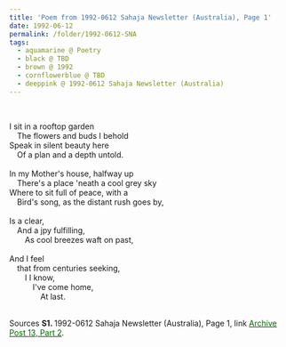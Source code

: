```yaml
---
title: 'Poem from 1992-0612 Sahaja Newsletter (Australia), Page 1'
date: 1992-06-12
permalink: /folder/1992-0612-SNA
tags:
  - aquamarine @ Poetry
  - black @ TBD
  - brown @ 1992
  - cornflowerblue @ TBD
  - deeppink @ 1992-0612 Sahaja Newsletter (Australia)
---
```


<br>

<p>
I sit in a rooftop garden<br>
&emsp;The flowers and buds I behold<br>
Speak in silent beauty here<br>
&emsp;Of a plan and a depth untold.<br>
<br>
In my Mother's house, halfway up<br>
&emsp;There's a place 'neath a cool grey sky<br>
Where to sit full of peace, with a<br>
&emsp;Bird's song, as the distant rush goes by,<br>
<br>
Is a clear,<br>
&emsp;And a jpy fulfilling,<br>
&emsp;&emsp;As cool breezes waft on past,<br>
<br>
And I feel<br>
&emsp;that from centuries seeking,<br>
&emsp;&emsp;I I know,<br>
&emsp;&emsp;&emsp;I've come home,<br>
&emsp;&emsp;&emsp;&emsp;At last.<br>
</p>

<br>

<wave-list>
<list-title color="DarkSeaGreen" width="40">Sources</list-title>
  <list-item color="BlanchedAlmond"  width="280"><b>S1. </b> 1992-0612 Sahaja Newsletter (Australia), Page 1, link <a href="https://seven-teams.github.io/archives/2023/0831"><font color="DarkGreen">Archive Post 13, Part 2</font></a>.</list-item>
</wave-list>